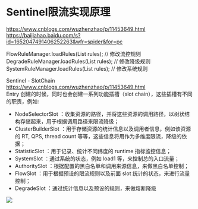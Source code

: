 # Sentinel限流实现原理
https://www.cnblogs.com/wuzhenzhao/p/11453649.html
https://baijiahao.baidu.com/s?id=1652047491406252263&wfr=spider&for=pc

FlowRuleManager.loadRules(List<FlowRule> rules); // 修改流控规则  
DegradeRuleManager.loadRules(List<DegradeRule> rules); // 修改降级规则  
SystemRuleManager.loadRules(List<SystemRule> rules); // 修改系统规则  

Sentinel - SlotChain
https://www.cnblogs.com/wuzhenzhao/p/11453649.html  
Entry 创建的时候，同时也会创建一系列功能插槽（slot chain），这些插槽有不同的职责，例如:

* NodeSelectorSlot ：收集资源的路径，并将这些资源的调用路径，以树状结构存储起来，用于根据调用路径来限流降级；
* ClusterBuilderSlot ：用于存储资源的统计信息以及调用者信息，例如该资源的 RT, QPS, thread count 等等，这些信息将用作为多维度限流，降级的依据；
* StatisticSlot ：用于记录、统计不同纬度的 runtime 指标监控信息；
* SystemSlot ：通过系统的状态，例如 load1 等，来控制总的入口流量；
* AuthoritySlot ：根据配置的黑白名单和调用来源信息，来做黑白名单控制；
* FlowSlot ：用于根据预设的限流规则以及前面 slot 统计的状态，来进行流量控制；
* DegradeSlot ：通过统计信息以及预设的规则，来做熔断降级

![](https://img2018.cnblogs.com/blog/1383365/201909/1383365-20190903163200661-600499825.png)